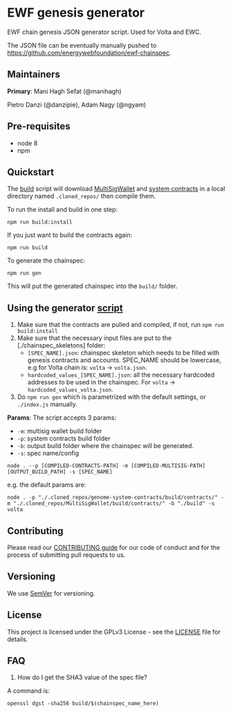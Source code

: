 # EWF genesis generator
EWF chain genesis JSON generator script. Used for Volta and EWC.

The JSON file can be eventually manually pushed to https://github.com/energywebfoundation/ewf-chainspec.

## Maintainers
**Primary**: Mani Hagh Sefat (@manihagh)

Pietro Danzi (@danzipie), Adam Nagy (@ngyam)

## Pre-requisites
- node 8
- npm

## Quickstart
The [build](./build.sh) script will download [MultiSigWallet](https://github.com/gnosis/MultiSigWallet) and [system contracts](https://github.com/energywebfoundation/genome-system-contracts) in a local directory named `.cloned_repos/` then compile them.

To run the install and build in one step:
```
npm run build:install
```
If you just want to build the contracts again:
```
npm run build
```
To generate the chainspec:
```
npm run gen
```
This will put the generated chainspec into the `build/` folder.

## Using the generator [script](./index.js)

 1. Make sure that the contracts are pulled and compiled, if not, run ```npm run build:install```
 2. Make sure that the necessary input files are put to the [./chainspec_skeletons] folder:
    - `[SPEC_NAME].json`: chainspec skeleton which needs to be filled with genesis contracts and accounts. SPEC_NAME should be lowercase, e.g for Volta chain is: `volta` -> `volta.json`.
    - `hardcoded_values_[SPEC_NAME].json`: all the necessary hardcoded addresses to be used in the chainspec. For `volta` -> `hardcoded_values_volta.json`.
 3. Do ```npm run gen``` which is parametrized with the default settings, or ```./index.js``` manually.

**Params**: The script accepts 3 params:
   - `-m`: multisig wallet build folder
   - `-p`: system contracts build folder
   - `-b`: output build folder where the chainspec will be generated.
   - `-s`: spec name/config


```
node . --p [COMPILED-CONTRACTS-PATH] -m [COMPILED-MULTISIG-PATH][OUTPUT_BUILD_PATH] -s [SPEC_NAME]
```
e.g. the default params are:
```
node . -p "./.cloned_repos/genome-system-contracts/build/contracts/" -m "./.cloned_repos/MultiSigWallet/build/contracts/" -b "./build" -s volta
```

## Contributing

Please read our [CONTRIBUTING guide](./CONTRIBUTING.md) for our code of conduct and for the process of submitting pull requests to us.

## Versioning

We use [SemVer](http://semver.org/) for versioning. 

## License

This project is licensed under the GPLv3 License - see the [LICENSE](./LICENSE) file for details.

## FAQ

1. How do I get the SHA3 value of the spec file?

A command is:
```
openssl dgst -sha256 build/$(chainspec_name_here)
```
